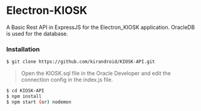 # Electron-KIOSK

A Basic Rest API in ExpressJS for the Electron_KIOSK application. OracleDB is used for the database.

### Installation
```sh
$ git clone https://github.com/kirandroid/KIOSK-API.git
```
> Open the KIOSK.sql file in the Oracle Developer and edit the connection config in the index.js file.
```sh
$ cd KIOSK-API
$ npm install
$ npm start (or) nodemon
```